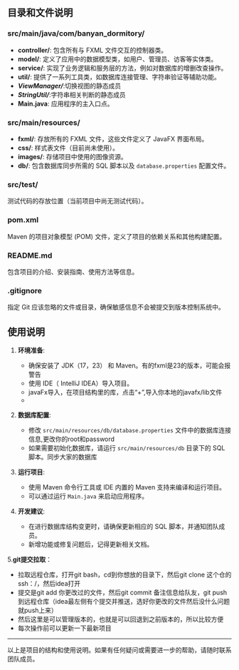 
## 目录和文件说明

### src/main/java/com/banyan_dormitory/

- **controller/**: 包含所有与 FXML 文件交互的控制器类。
- **model/**: 定义了应用中的数据模型类，如用户、管理员、访客等实体类。
- **service/**: 实现了业务逻辑和服务层的方法，例如对数据库的增删改查操作。
- **util/**: 提供了一系列工具类，如数据库连接管理、字符串验证等辅助功能。
- ***ViewManager/***:切换视图的静态成员
- ***StringUtil/***:字符串相关判断的静态成员
- **Main.java**: 应用程序的主入口点。

### src/main/resources/

- **fxml/**: 存放所有的 FXML 文件，这些文件定义了 JavaFX 界面布局。
- **css/**: 样式表文件（目前尚未使用）。
- **images/**: 存储项目中使用的图像资源。
- **db/**: 包含数据库同步所需的 SQL 脚本以及 `database.properties` 配置文件。

### src/test/

测试代码的存放位置（当前项目中尚无测试代码）。

### pom.xml

Maven 的项目对象模型 (POM) 文件，定义了项目的依赖关系和其他构建配置。

### README.md

包含项目的介绍、安装指南、使用方法等信息。

### .gitignore

指定 Git 应该忽略的文件或目录，确保敏感信息不会被提交到版本控制系统中。

## 使用说明

1. **环境准备**:
   - 确保安装了 JDK（17，23） 和 Maven。有的fxml是23的版本，可能会报警告
   - 使用 IDE（ IntelliJ IDEA）导入项目。
   - javaFx导入，在项目结构里的库，点击“+”,导入你本地的javafx/lib文件
   - 
2. **数据库配置**:
   - 修改 `src/main/resources/db/database.properties` 文件中的数据库连接信息,更改你的root和password
   - 如果需要初始化数据库，请运行 `src/main/resources/db` 目录下的 SQL 脚本。同步大家的数据库

3. **运行项目**:
   - 使用 Maven 命令行工具或 IDE 内置的 Maven 支持来编译和运行项目。
   - 可以通过运行 `Main.java` 来启动应用程序。

4. **开发建议**:
   - 在进行数据库结构变更时，请确保更新相应的 SQL 脚本，并通知团队成员。
   - 新增功能或修复问题后，记得更新相关文档。

5.**git提交拉取**：
  - 拉取远程仓库，打开git bash，cd到你想放的目录下，然后git clone 这个仓的ssh：/，然后idea打开
  - 提交是git add 你更改过的文件，然后git commit 备注信息给队友，git push到远程仓库（idea最左侧有个提交并推送，选好你更改的文件然后没什么问题就push上来）
  - 然后这里是可以管理版本的，也就是可以回退到之前版本的，所以比较方便
  - 每次操作前可以更新一下最新项目

---

以上是项目的结构和使用说明。如果有任何疑问或需要进一步的帮助，请随时联系团队成员。
